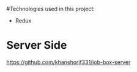 #Technologies used in this project:
* Redux
# Server Side
https://github.com/khanshorif331/job-box-server
